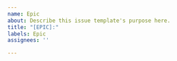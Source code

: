 ```yaml
---
name: Epic
about: Describe this issue template's purpose here.
title: "[EPIC]:"
labels: Epic
assignees: ''

---
```




